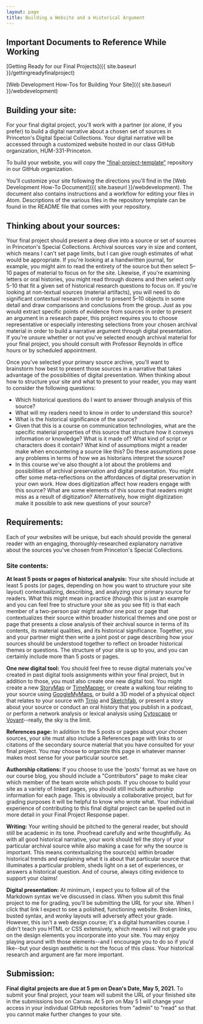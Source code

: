 ```yaml
---
layout: page
title: Building a Website and a Historical Argument
---
```

## Important Documents to Reference While Working
[Getting Ready for our Final Projects]({{ site.baseurl }}/gettingreadyfinalproject)

[Web Development How-Tos for Building Your Site]({{ site.baseurl }}/webdevelopment)


## Building your site:
For your final digital project, you'll work with a partner (or alone, if you prefer) to build a digital narrative about a chosen set of sources in Princeton's Digital Special Collections. Your digital narrative will be accessed through a customized website hosted in our class GitHub organization, HUM-331-Princeton.

To build your website, you will copy the ["final-project-template"](https://github.com/HUM-331-Princeton/final-project-template) repository in our GitHub organization.

You'll customize your site following the directions you'll find in the [Web Development How-To Document]({{ site.baseurl }}/webdevelopment). The document also contains instructions and a workflow for editing your files in Atom. Descriptions of the various files in the repository template can be found in the README file that comes with your repository.

## Thinking about your sources:
Your final project should present a deep dive into a source or set of sources in Princeton's Special Collections. Archival sources vary in size and content, which means I can't set page limits, but I can give rough estimates of what would be appropriate. If you're looking at a handwritten journal, for example, you might aim to read the entirety of the source but then select 5–10 pages of material to focus on for the site. Likewise, if you're examining letters or oral histories, you might read through dozens and then select only 5-10 that fit a given set of historical research questions to focus on. If you're looking at non-textual sources (material artifacts), you will need to do significant contextual research in order to present 5–10 objects in some detail and draw comparisons and conclusions from the group. Just as you would extract specific points of evidence from sources in order to present an argument in a research paper, this project requires you to choose representative or especially interesting selections from your chosen archival material in order to build a narrative argument through digital presentation. If you're unsure whether or not you've selected enough archival material for your final project, you should consult with Professor Reynolds in office hours or by scheduled appointment.

Once you've selected your primary source archive, you'll want to brainstorm how best to present those sources in a narrative that takes advantage of the possibilities of digital presentation. When thinking about how to structure your site and what to present to your reader, you may want to consider the following questions:

- Which historical questions do I want to answer through analysis of this source?
- What will my readers need to know in order to understand this source?
- What is the historical significance of the source?
- Given that this is a course on communication technologies, what are the specific material properties of this source that structure how it conveys information or knowledge? What is it made of? What kind of script or characters does it contain? What kind of assumptions might a reader make when encountering a source like this? Do these assumptions pose any problems in terms of how we as historians interpret the source?
- In this course we've also thought a lot about the problems and possibilities of archival preservation and digital presentation. You might offer some meta-reflections on the affordances of digital preservation in your own work. How does digitization affect how readers engage with this source? What are some elements of this source that readers might miss as a result of digitization? Alternatively, how might digitization make it possible to ask new questions of your source?

## Requirements:
Each of your websites will be unique, but each should provide the general reader with an engaging, thoroughly-researched explanatory narrative about the sources you've chosen from Princeton's Special Collections.

### Site contents:

**At least 5 posts or pages of historical analysis:** Your site should include at least 5 posts (or pages, depending on how you want to structure your site layout) contextualizing, describing, and analyzing your primary source for readers. What this might mean in practice (though this is just an example and you can feel free to structure your site as you see fit) is that each member of a two-person pair might author one post or page that contextualizes their source within broader historical themes and one post or page that presents a close analysis of their archival source in terms of its contents, its material qualities, and its historical significance. Together, you and your partner might then write a joint post or page describing how your sources should be understood together to reflect on broader historical themes or questions. The structure of your site is up to you, and you can certainly include more than 5 posts or pages.

**One new digital tool:** You should feel free to reuse digital materials you've created in past digital tools assignments within your final project, but in addition to those, you must also create one new digital tool. You might create a new [StoryMap](https://storymap.knightlab.com/) or [TimeMapper](http://timemapper.okfnlabs.org/), or create a walking tour relating to your source using [GoogleMyMaps](https://www.google.com/maps/about/mymaps/), or build a 3D model of a physical object that relates to your source with [Trnio](https://www.trnio.com/) and [Sketchfab](https://sketchfab.com/), or present a story about your source or conduct an oral history that you publish in a podcast, or perform a network analysis or lexical analysis using [Cytoscape](https://cytoscape.org/cytoscape-tutorials/presentations/network-visualization.html#/5) or [Voyant](https://voyant-tools.org/)--really, the sky is the limit.

**References page:** In addition to the 5 posts or pages about your chosen sources, your site must also include a References page with links to or citations of the secondary source material that you have consulted for your final project. You may choose to organize this page in whatever manner makes most sense for your particular source set.

**Authorship citations:** If you choose to use the 'posts' format as we have on our course blog, you should include a "Contributors" page to make clear which member of the team wrote which posts. If you choose to build your site as a variety of linked pages, you should still include authorship information for each page. This is obviously a collaborative project, but for grading purposes it will be helpful to know who wrote what. Your individual experience of contributing to this final digital project can be spelled out in more detail in your Final Project Response paper.

**Writing:** Your writing should be pitched to the general reader, but should still be academic in its tone. Proofread carefully and write thoughtfully. As with all good historical narrative, your work should tell the story of your particular archival source while also making a case for why the source is important. This means contextualizing the source(s) within broader historical trends and explaining what it is about that particular source that illuminates a particular problem, sheds light on a set of experiences, or answers a historical question. And of course, always citing evidence to support your claims!

**Digital presentation:** At minimum, I expect you to follow all of the Markdown syntax we've discussed in class. When you submit this final project to me for grading, you'll be submitting the URL for your site. When I click that link I expect to see a polished, functioning website. Broken links, busted syntax, and wonky layouts will adversely affect your grade. However, this isn't a web design course; it's a digital humanities course. I didn't teach you HTML or CSS extensively, which means I will not grade you on the design elements you incorporate into your site. You may enjoy playing around with those elements--and I encourage you to do so if you'd like--but your design aesthetic is not the focus of this class. Your historical research and argument are far more important.

## Submission:
**Final digital projects are due at 5 pm on Dean's Date, May 5, 2021.** To submit your final project, your team will submit the URL of your finished site in the submissions box on Canvas. At 5 pm on May 5 I will change your access in your individual GitHub repositories from "admin" to "read" so that you cannot make further changes to your site.
